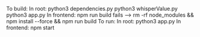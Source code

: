 To build:
    In root:
        python3 dependencies.py
        python3 whisperValue.py
        python3 app.py
    In frontend:
        npm run build 
            fails --> rm -rf node_modules && npm install --force && npm run build
To run:
    In root:
        python3 app.py
    In frontend:
        npm start
